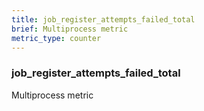 ```yaml
---
title: job_register_attempts_failed_total
brief: Multiprocess metric
metric_type: counter
---
```

### job_register_attempts_failed_total

Multiprocess metric